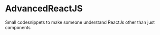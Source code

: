 # AdvancedReactJS

Small codesnippets to make someone understand ReactJs other than just components
